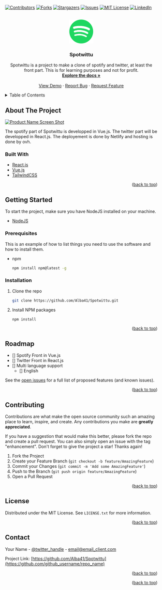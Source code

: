 <div id="top"></div>

<!-- PROJECT SHIELDS -->
<!--
*** I'm using markdown "reference style" links for readability.
*** Reference links are enclosed in brackets [ ] instead of parentheses ( ).
*** See the bottom of this document for the declaration of the reference variables
*** for contributors-url, forks-url, etc. This is an optional, concise syntax you may use.
*** https://www.markdownguide.org/basic-syntax/#reference-style-links
-->
[![Contributors][contributors-shield]][contributors-url]
[![Forks][forks-shield]][forks-url]
[![Stargazers][stars-shield]][stars-url]
[![Issues][issues-shield]][issues-url]
[![MIT License][license-shield]][license-url]
[![LinkedIn][linkedin-shield]][linkedin-url]



<!-- PROJECT LOGO -->
<br />
<div align="center">
  <a href="https://github.com/Alba41/Spotwittu">
    <img src="public/SpotifyIconGreen.png" alt="Logo" width="80" height="80">
  </a>

<h3 align="center">Spotwittu</h3>

  <p align="center">
    Spotwittu is a project to make a clone of spotify and twitter, at least the front part. This is for learning purposes and not for profit.
    <br />
    <a href="https://github.com/Alba41/Spotwittu"><strong>Explore the docs »</strong></a>
    <br />
    <br />
    <a href="https://github.com/Alba41/Spotwittu">View Demo</a>
    ·
    <a href="https://github.com/Alba41/Spotwittu/issues">Report Bug</a>
    ·
    <a href="https://github.com/Alba41/Spotwittu/issues">Request Feature</a>
  </p>
</div>



<!-- TABLE OF CONTENTS -->
<details>
  <summary>Table of Contents</summary>
  <ol>
    <li>
      <a href="#about-the-project">About The Project</a>
      <ul>
        <li><a href="#built-with">Built With</a></li>
      </ul>
    </li>
    <li>
      <a href="#getting-started">Getting Started</a>
      <ul>
        <li><a href="#prerequisites">Prerequisites</a></li>
        <li><a href="#installation">Installation</a></li>
      </ul>
    </li>
    <li><a href="#usage">Usage</a></li>
    <!--<li><a href="#roadmap">Roadmap</a></li>-->
    <li><a href="#contributing">Contributing</a></li>
    <li><a href="#license">License</a></li>
    <li><a href="#contact">Contact</a></li>
   <!-- <li><a href="#acknowledgments">Acknowledgments</a></li>-->
  </ol>
</details>



<!-- ABOUT THE PROJECT -->
## About The Project

[![Product Name Screen Shot][product-screenshot]](https://spotwittu.ovh)


The spotify part of Spotwittu is developped in Vue.js. The twitter part will be developped in React.js.
The deployement is done by Netlify and hosting is done by ovh.

### Built With

* [React.js](https://reactjs.org/)
* [Vue.js](https://vuejs.org/)
* [TailwindCSS](https://tailwindcss.com)


<p align="right">(<a href="#top">back to top</a>)</p>



<!-- GETTING STARTED -->
## Getting Started

To start the project, make sure you have NodeJS installed on your machine.

* [NodeJS](https://nodejs.org)

### Prerequisites

This is an example of how to list things you need to use the software and how to install them.
* npm
  ```sh
  npm install npm@latest -g
  ```

### Installation

<!--1. Get a free API Key at [https://example.com](https://example.com)-->
1. Clone the repo
   ```sh
   git clone https://github.com/Alba41/Spotwittu.git
   ```
2. Install NPM packages
   ```sh
   npm install
   ```
   
<!--
4. Enter your API in `config.js`
   ```js
   const API_KEY = 'ENTER YOUR API';
   ```
-->
<p align="right">(<a href="#top">back to top</a>)</p>



<!-- USAGE EXAMPLES 
## Usage

Use this space to show useful examples of how a project can be used. Additional screenshots, code examples and demos work well in this space. You may also link to more resources.

_For more examples, please refer to the [Documentation](https://example.com)_

<p align="right">(<a href="#top">back to top</a>)</p>
-->


<!-- ROADMAP -->
## Roadmap

- [] Spotify Front in Vue.js
- [] Twitter Front in React.js 
- [] Multi language support
    - [] English

See the [open issues](https://github.com/github_username/repo_name/issues) for a full list of proposed features (and known issues).

<p align="right">(<a href="#top">back to top</a>)</p>



<!-- CONTRIBUTING -->
## Contributing

Contributions are what make the open source community such an amazing place to learn, inspire, and create. Any contributions you make are **greatly appreciated**.

If you have a suggestion that would make this better, please fork the repo and create a pull request. You can also simply open an issue with the tag "enhancement".
Don't forget to give the project a star! Thanks again!

1. Fork the Project
2. Create your Feature Branch (`git checkout -b feature/AmazingFeature`)
3. Commit your Changes (`git commit -m 'Add some AmazingFeature'`)
4. Push to the Branch (`git push origin feature/AmazingFeature`)
5. Open a Pull Request

<p align="right">(<a href="#top">back to top</a>)</p>



<!-- LICENSE -->
## License

Distributed under the MIT License. See `LICENSE.txt` for more information.

<p align="right">(<a href="#top">back to top</a>)</p>



<!-- CONTACT -->
## Contact

Your Name - [@twitter_handle](https://twitter.com/twitter_handle) - email@email_client.com

Project Link: [https://github.com/Alba41/Spotwittu](https://github.com/github_username/repo_name)

<p align="right">(<a href="#top">back to top</a>)</p>



<!-- ACKNOWLEDGMENTS 
## Acknowledgments

* []()
* []()
* []()

-->

<p align="right">(<a href="#top">back to top</a>)</p>



<!-- MARKDOWN LINKS & IMAGES -->
<!-- https://www.markdownguide.org/basic-syntax/#reference-style-links -->
[contributors-shield]: https://img.shields.io/github/contributors/Alba41/Spotwittu.svg?style=for-the-badge
[contributors-url]: https://github.com/Alba41/Spotwittu/graphs/contributors
[forks-shield]: https://img.shields.io/github/forks/Alba41/Spotwittu.svg?style=for-the-badge
[forks-url]: https://github.com/Alba41/Spotwittu/network/members
[stars-shield]: https://img.shields.io/github/stars/Alba41/Spotwittu.svg?style=for-the-badge
[stars-url]: https://github.com/Alba41/Spotwittu/stargazers
[issues-shield]: https://img.shields.io/github/issues/Alba41/Spotwittu.svg?style=for-the-badge
[issues-url]: https://github.com/Alba41/Spotwittu/issues
[license-shield]: https://img.shields.io/github/license/Alba41/Spotwittu.svg?style=for-the-badge
[license-url]: https://github.com/Alba41/Spotwittu/blob/master/LICENSE.txt
[linkedin-shield]: https://img.shields.io/badge/-LinkedIn-black.svg?style=for-the-badge&logo=linkedin&colorB=555
[linkedin-url]: https://www.linkedin.com/in/félicien-meganck-67046a144/
[product-screenshot]: images/screenshot.png
